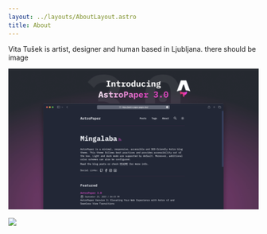 ```yaml
---
layout: ../layouts/AboutLayout.astro
title: About
---
```

Vita Tušek is artist, designer and human based in Ljubljana. there should be image

![](src/assets/images/AstroPaper-v3.png)

![](assets/images/AstroPaper-v3.png)